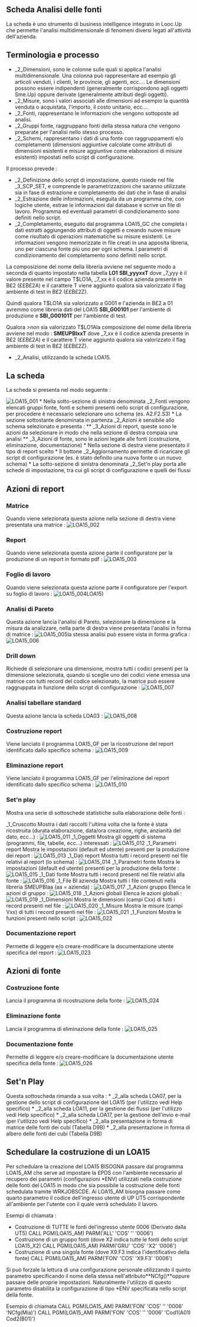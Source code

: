 ## Scheda Analisi delle fonti
La scheda è uno strumento di business intelligence integrato in Looc.Up che permette l'analisi multidimensionale di fenomeni diversi legati all'attività dell'azienda.

##  Terminologia e processo
-  _2_Dimensioni, sono le colonne sulle quali si applica l'analisi multidimensionale. Una colonna può rappresentare ad esempio gli articoli venduti, i clienti, le provincie, gli agenti, ecc.... Le dimensioni  possono essere indipendenti (generalmente corrispondono agli oggetti Sme.Up) oppure derivate (generalmente attributi degli oggetti).
-  _2_Misure, sono i valori associati alle dimensioni ad esempio la quantità venduta o acquistata, l'importo, il costo unitario, ecc....
-  _2_Fonti, rappresentano le informazioni che vengono sottoposte ad analisi.
-  _2_Gruppi fonte, raggruppano fonti della stessa natura che vengono preparate per l'analisi nello stesso processo.
-  _2_Schemi, rappresentano i dati di una fonte con raggruppamenti e/o completamenti (dimensioni aggiuntive calcolate come attributi di dimensioni esistenti e misure aggiuntive come elaborazioni di misure esistenti) impostati nello script di configurazione.

Il processo prevede : 
-  _2_Definizione dello script di impostazione, questo risiede nel file _3_SCP_SET, e comprende le parametrizzazioni che saranno utilizzate sia in fase di estrazione e completamento dei dati che in fase di analisi
-  _2_Estrazione delle informazioni, eseguita da un programma che, con logiche utente, estrae le informazioni dal database e scrive un file di lavoro. Programma ed eventuali parametri di condizionamento sono definiti nello script.
-  _2_Completamento, eseguito dal programma LOA15_GC che completa i dati estratti aggiungendo attributi di oggetti e creando nuove misure come risultato di operazioni matematiche su misure esistenti. Le informazioni vengono memorizzate in file creati in una apposita libreria, uno per ciascuna fonte più uno per ogni schema. I parametri di condizionamento del completamento sono definiti nello script.

La composizione del nome della libreria avviene nel seguente modo a seconda di quanto impostato nella tabella **LO1**
**SBI_yyyxxT**
dove _7_yyy è il valore presente nel campo T$LO1A, _7_xx è il codice azienda presente in B£2 (££B£2A) e il carattere T viene aggiunto qualora sia valorizzato il flag ambiente di test in B£2 (££B£2Z).

Quindi qualora T$LO1A sia valorizzato a G001 e l'azienda in B£2 a 01 avremmo come libreria dati del LOA15 **SBI_G00101** per l'ambiente di produzione e **SBI_G00101T** per l'ambiente di test.

Qualora >non sia valorizzato T$LO1Ala composizione del nome della libreria avviene nel modo : 
**SMEUPBIxxT**
dove  _7_xx è il codice azienda presente in B£2 (££B£2A) e il carattere T viene aggiunto qualora sia valorizzato il flag ambiente di test in B£2 (££B£2Z).

-  _2_Analisi, utilizzando la scheda LOA15.

## La scheda
La scheda si presenta nel modo seguente : 

![LOA15_001](https://doc.smeup.com/immagini/MBDOC_OGG-V2LOCOSA15/LOA15_001.png)
 \* Nella sotto-sezione di sinistra denominata _2_Fonti vengono elencati gruppi fonte, fonti e schemi presenti nello script di configurazione, per procedere è necessario selezionare uno schema (es. A2.F2.S3)
 \* La sezione sottostante denominata in partenza _2_Azioni è sensibile allo schema selezionato e presenta : 
 \*\* _3_Azioni di report, queste sono le azioni da selezionare in modo che nella sezione di destra compaia una analisi
 \*\* _3_Azioni di fonte, sono le azioni legate alle fonti (costruzione, eliminazione, documentazione)
 \* Nella sezione di destra viene presentato il tipo di report scelto
 \* Il bottone _2_Aggiornamento permette di ricaricare gli script di configurazione (es. è stato definito una nuova fonte o un nuovo schema)
 \* La sotto-sezione di sinistra denominata _2_Set'n play porta alle schede di impostazione, tra cui gli script di configurazione e quelli dei flussi

## Azioni di report
### Matrice
Quando viene selezionata questa azione nella sezione di destra viene presentata una matrice : 
![LOA15_002](https://doc.smeup.com/immagini/MBDOC_OGG-V2LOCOSA15/LOA15_002.png)
### Report
Quando viene selezionata questa azione parte il configuratore per la produzione di un report in formato pdf : 
![LOA15_003](https://doc.smeup.com/immagini/MBDOC_OGG-V2LOCOSA15/LOA15_003.png)
### Foglio di lavoro
Quando viene selezionata questa azione parte il configuratore per l'export su foglio di lavoro : 
![LOA15_004](https://doc.smeup.com/immagini/MBDOC_OGG-V2LOCOSA15/LOA15_004.png)LOA15)

### Analisi di Pareto
Questa azione lancia l'analisi di Pareto, selezionare la dimensione e la misura da analizzare, nella parte di destra viene presentata l'analisi in forma di matrice : 
![LOA15_005](https://doc.smeup.com/immagini/MBDOC_OGG-V2LOCOSA15/LOA15_005.png)la stessa analisi può essere vista in forma grafica : 
![LOA15_006](https://doc.smeup.com/immagini/MBDOC_OGG-V2LOCOSA15/LOA15_006.png)
### Drill down
Richiede di selezionare una dimensione, mostra tutti i codici presenti per la dimensione selezionata, quando si sceglie uno dei codici viene emessa una matrice con tutti record del codice selezionato, la matrice può essere raggruppata in funzione dello script di configurazione : 
![LOA15_007](https://doc.smeup.com/immagini/MBDOC_OGG-V2LOCOSA15/LOA15_007.png)
### Analisi tabellare standard
Questa azione lancia la scheda LOA03 : 
![LOA15_008](https://doc.smeup.com/immagini/MBDOC_OGG-V2LOCOSA15/LOA15_008.png)
### Costruzione report
Viene lanciato il programma LOA15_GF per la ricostruzione del report identificato dallo specifico schema : 
![LOA15_009](https://doc.smeup.com/immagini/MBDOC_OGG-V2LOCOSA15/LOA15_009.png)
### Eliminazione report
Viene lanciato il programma LOA15_GF per l'eliminazione del report identificato dallo specifico schema : 
![LOA15_010](https://doc.smeup.com/immagini/MBDOC_OGG-V2LOCOSA15/LOA15_010.png)
### Set'n play
Mostra una serie di sottoschede statistiche sulla elaborazione delle fonti : 

_1_Cruscotto
Mostra i dati raccolti l'ultima volta che la fonte è stata ricostruita (durata elaborazione, data/ora creazione, righe, anzianità del dato, ecc...) : 
![LOA15_011](https://doc.smeup.com/immagini/MBDOC_OGG-V2LOCOSA15/LOA15_011.png)
_1_Oggetti
Mostra gli oggetti di sistema (programmi, file, tabelle, ecc...) interessati : 
![LOA15_012](https://doc.smeup.com/immagini/MBDOC_OGG-V2LOCOSA15/LOA15_012.png)
_1_Parametri report
Mostra le impostazioni (default ed utente) presenti per la produzione dei report : 
![LOA15_013](https://doc.smeup.com/immagini/MBDOC_OGG-V2LOCOSA15/LOA15_013.png)
_1_Dati report
Mostra tutti i record presenti nel file relativi al report (lo schema) : 
![LOA15_014](https://doc.smeup.com/immagini/MBDOC_OGG-V2LOCOSA15/LOA15_014.png)
_1_Parametri fonte
Mostra le impostazioni (default ed utente) presenti per la produzione della fonte : 
![LOA15_015](https://doc.smeup.com/immagini/MBDOC_OGG-V2LOCOSA15/LOA15_015.png)
_1_Dati fonte
Mostra tutti i record presenti nel file relativi alla fonte : 
![LOA15_016](https://doc.smeup.com/immagini/MBDOC_OGG-V2LOCOSA15/LOA15_016.png)
_1_File BI azienda
Mostra tutti i file contenuti nella libreria SMEUPBIaa (aa = azienda) : 
![LOA15_017](https://doc.smeup.com/immagini/MBDOC_OGG-V2LOCOSA15/LOA15_017.png)
_1_Azioni gruppo
Elenca le azioni di gruppo : 
![LOA15_018](https://doc.smeup.com/immagini/MBDOC_OGG-V2LOCOSA15/LOA15_018.png)
_1_Azioni globali
Elenca le azioni globali : 
![LOA15_019](https://doc.smeup.com/immagini/MBDOC_OGG-V2LOCOSA15/LOA15_019.png)
_1_Dimensioni
Mostra le dimensioni (campi Cxx) di tutti i record presenti nel file : 
![LOA15_020](https://doc.smeup.com/immagini/MBDOC_OGG-V2LOCOSA15/LOA15_020.png)
_1_Misure
Mostra le misure (campi Vxx) di tutti i record presenti nel file : 
![LOA15_021](https://doc.smeup.com/immagini/MBDOC_OGG-V2LOCOSA15/LOA15_021.png)
_1_Funzioni
Mostra le funzioni presenti nello script : 
![LOA15_022](https://doc.smeup.com/immagini/MBDOC_OGG-V2LOCOSA15/LOA15_022.png)
### Documentazione report
Permette di leggere e/o creare-modificare la documentazione utente specifica del report : 
![LOA15_023](https://doc.smeup.com/immagini/MBDOC_OGG-V2LOCOSA15/LOA15_023.png)
## Azioni di fonte
### Costruzione fonte
Lancia il programma di ricostruzione della fonte : 
![LOA15_024](https://doc.smeup.com/immagini/MBDOC_OGG-V2LOCOSA15/LOA15_024.png)
### Eliminazione fonte
Lancia il programma di eliminazione della fonte : 
![LOA15_025](https://doc.smeup.com/immagini/MBDOC_OGG-V2LOCOSA15/LOA15_025.png)
### Documentazione fonte
Permette di leggere e/o creare-modificare la documentazione utente specifica della fonte : 
![LOA15_026](https://doc.smeup.com/immagini/MBDOC_OGG-V2LOCOSA15/LOA15_026.png)
## Set'n Play
Questa sottoscheda rimanda a sua volta : 
 \* _2_alla scheda LOA07, per la gestione dello script di configurazione del LOA15 (per l'utilizzo vedi Help specifico)
 \* _2_alla scheda LOA11, per la gestione dei flussi (per l'utilizzo vedi Help specifico)
 \* _2_alla scheda LOA17, per la gestione dell'invio e-mail (per l'utilizzo vedi Help specifico)
 \* _2_alla presentazione in forma di matrice delle fonti dei cubi (Tabella D9B)
 \* _2_alla presentazione in forma di albero delle fonti dei cubi (Tabella D9B)

## Schedulare la costruzione di un LOA15

Per schedulare la creazione del LOA15 BISOGNA passare dal programma LOA15_AM che serve ad impostare la £PDS con l'ambiente necessario al recupero dei  parametri (configurazioni \*ENV) utilizzati nella costruzione delle fonti del LOA15 in modo che sia possibile la costruzione delle fonti schedulata tramite WRKJOBSCDE.
Al LOA15_AM bisogna passare come quarto parametro il codice dell'ingresso utente di UP UT5 corrispondente all'ambiente per l'utente con il quale verrà schedulato il lavoro.


 Esempi di chiamata : 
 - Costruzione di TUTTE le fonti del'ingresso utente 0006 (Derivato dalla UT5)
   CALL PGM(LOA15_AM) PARM('ALL' 'COS' '' '0006')
 - Costruzione di un gruppo fonti (dove X2 indica tutte le fonti dello script LOA15_X2)
   CALL PGM(LOA15_AM) PARM('GRU' 'COS' 'X2' '0006')
 - Costruzione di una singola fonte (dove X9.F3 indica l'identificativo della fonte)
   CALL PGM(LOA15_AM) PARM('FON' 'COS' 'X9.F3' '0006')

Si può forzale la lettura di una configurazione personale utilizzando il quinto parametro specificando il nome della stessa nell'attributo**NCfg()**oppure passare delle proprie impostazioni.
Naturalmente l'utilizzo di questo parametro disabilita la configurazione di tipo \*ENV specificata nello script della fonte.

Esempio di chiamata
   CALL PGM(LOA15_AM) PARM('FON' 'COS' '' '0006' 'NCfg(Mia)')
   CALL PGM(LOA15_AM) PARM('FON' 'COS' '' '0006' 'Cod1(A01) Cod2(B01)')
